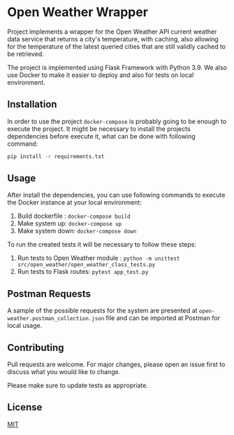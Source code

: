 # Open Weather Wrapper

Project implements a wrapper for the Open Weather API current weather data service that returns a city's temperature, with caching, also allowing for the temperature of the latest queried cities that are still validly cached to be retrieved.

The project is implemented using Flask Framework with Python 3.9. We also use Docker to make it easier to deploy and also for tests on local environment.

## Installation

In order to use the project `docker-compose` is probably going to be enough to execute the project. It might be necessary to install the projects dependencies before execute it, what can be done with following command:

```bash
pip install -r requirements.txt
```

## Usage

After install the dependencies, you can use following commands to execute the Docker instance at your local environment:
1. Build dockerfile : `docker-compose build`
2. Make system up: `docker-compose up`
3. Make system down: `docker-compose down`

To run the created tests it will be necessary to follow these steps:
1. Run tests to Open Weather module : `python -m unittest src/open_weather/open_weather_class_tests.py`
2. Run tests to Flask routes: `pytest app_test.py`

## Postman Requests
A sample of the possible requests for the system are presented at `open-weather.postman_collection.json` file and can be imported at Postman for local usage.

## Contributing
Pull requests are welcome. For major changes, please open an issue first to discuss what you would like to change.

Please make sure to update tests as appropriate.

## License
[MIT](https://choosealicense.com/licenses/mit/)
